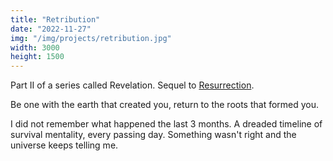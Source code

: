 ```yaml
---
title: "Retribution"
date: "2022-11-27"
img: "/img/projects/retribution.jpg"
width: 3000
height: 1500
---
```


Part II of a series called Revelation. Sequel to [Resurrection](/projects/resurrection).

Be one with the earth that created you, return to the roots that formed you.

I did not remember what happened the last 3 months. A dreaded timeline of survival mentality, every passing day. Something wasn't right and the universe keeps telling me.
